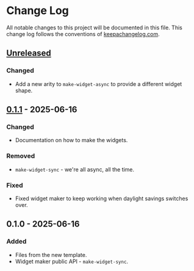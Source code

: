 # Change Log
All notable changes to this project will be documented in this file. This change log follows the conventions of [keepachangelog.com](http://keepachangelog.com/).

## [Unreleased]
### Changed
- Add a new arity to `make-widget-async` to provide a different widget shape.

## [0.1.1] - 2025-06-16
### Changed
- Documentation on how to make the widgets.

### Removed
- `make-widget-sync` - we're all async, all the time.

### Fixed
- Fixed widget maker to keep working when daylight savings switches over.

## 0.1.0 - 2025-06-16
### Added
- Files from the new template.
- Widget maker public API - `make-widget-sync`.

[Unreleased]: https://sourcehost.site/your-name/file-manager/compare/0.1.1...HEAD
[0.1.1]: https://sourcehost.site/your-name/file-manager/compare/0.1.0...0.1.1
